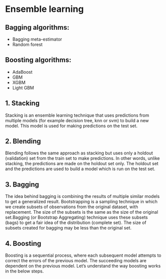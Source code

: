 # Ensemble learning
## Bagging algorithms:
* Bagging meta-estimator
* Random forest

## Boosting algorithms:
* AdaBoost
* GBM
* XGBM
* Light GBM

## 1. Stacking
Stacking is an ensemble learning technique that uses predictions from multiple models (for example decision tree, knn or svm) to build a new model. This model is used for making predictions on the test set.

## 2. Blending
Blending follows the same approach as stacking but uses only a holdout (validation) set from the train set to make predictions. In other words, unlike stacking, the predictions are made on the holdout set only. The holdout set and the predictions are used to build a model which is run on the test set.

## 3. Bagging
The idea behind bagging is combining the results of multiple similar models to get a generalized result. Bootstrapping is a sampling technique in which we create subsets of observations from the original dataset, with replacement. The size of the subsets is the same as the size of the original set.Bagging (or Bootstrap Aggregating) technique uses these subsets (bags) to get a fair idea of the distribution (complete set). The size of subsets created for bagging may be less than the original set.

## 4. Boosting
Boosting is a sequential process, where each subsequent model attempts to correct the errors of the previous model. The succeeding models are dependent on the previous model. Let’s understand the way boosting works in the below steps.
